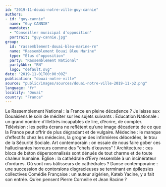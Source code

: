 ```yaml
---
id: "2019-11-douai-notre-ville-guy-cannie"
authors:
- id: "guy-cannie"
  name: "Guy CANNIE"
  mandates: 
  - "Conseiller municipal d’opposition"
  portrait: "guy-cannie.jpg"
group:
  id: "rassemblement-douai-bleu-marine-rn"
  name: "Rassemblement Douai Bleu Marine"
  type: "Élus d’opposition"
  party: "Rassemblement National"
  partyAbbr: "RN"
  logo: "default.svg"
date: "2019-11-01T00:00:00Z"
publication: "douai-notre-ville"
source: "public/images/sources/douai-notre-ville-2019-11-p2.png"
language: "fr"
locality: "Douai"
country: "France"
---
```


Le Rassemblement National : la France en pleine décadence ? Je laisse aux Douaisiens le soin de méditer sur les sujets suivants : Éducation Nationale : un grand nombre d’illettrés incapables de lire, d’écrire, de compter. Télévision : les petits écrans ne reflètent qu’une image décadente de ce que la France peut offrir de plus dégradant et de vulgaire. Médecine : le manque d’effectifs chez les médecins, la grogne des infirmières débordées, le trou de la Sécurité Sociale. Art contemporain : on essaie de nous faire gober ces hallucinantes horreurs comme des "chefs d’œuvres" ! Architecture : ces blocs de béton dépersonnalisés sont dénués de tout charme et de toute chaleur humaine. Église : la cathédrale d’Evry ressemble à un incinérateur d’ordures. Où sont nos bâtisseurs de cathédrales ? Danse contemporaine : une succession de contorsions disgracieuses se terminant en épilepsies collectives Comédie Française : un auteur algérien, Kateb Yacine, y a fait son entrée. Qu’en pensent Pierre Corneille et Jean Racine ?
